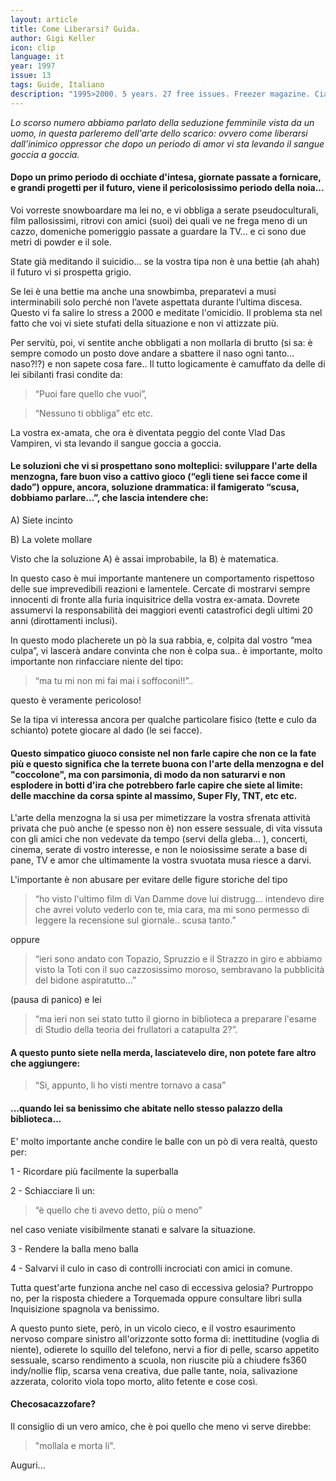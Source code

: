 ```yaml
---
layout: article
title: Come Liberarsi? Guida.
author: Gigi Keller
icon: clip
language: it
year: 1997
issue: 13
tags: Guide, Italiano
description: "1995>2000. 5 years. 27 free issues. Freezer magazine. Ciao Lo scorso numero abbiamo parlato della seduzione femminile vista da un uomo, in questa parleremo dell'arte dello scarico: ovvero come liberarsi dall’inimico oppressor che dopo un periodo di amor vi sta levando il sangue goccia a goccia."
---
```


*Lo scorso numero abbiamo parlato della seduzione femminile vista da un uomo, in questa parleremo dell'arte dello scarico: ovvero come liberarsi dall’inimico oppressor che dopo un periodo di amor vi sta levando il sangue goccia a goccia.*

#### Dopo un primo periodo di occhiate d'intesa, giornate passate a fornicare, e grandi progetti per il futuro, viene il pericolosissimo periodo della noia...

Voi vorreste snowboardare ma lei no, e vi obbliga a serate pseudoculturali, film pallosissimi, ritrovi con amici (suoi) dei quali ve ne frega meno di un cazzo, domeniche pomeriggio passate a guardare la TV... e ci sono due metri di powder e il sole.

State già meditando il suicidio... se la vostra tipa non è una bettie (ah ahah) il futuro vi si prospetta grigio.

Se lei è una bettie ma anche una snowbimba, preparatevi a musi interminabili solo perché non l’avete aspettata durante l’ultima discesa. Questo vi fa salire lo stress a 2000 e meditate l'omicidio. Il problema sta nel fatto che voi vi siete stufati della situazione e non vi attizzate più.

Per servitù, poi, vi sentite anche obbligati a non mollarla di brutto (si sa: è sempre comodo un posto dove andare a sbattere il naso ogni tanto... naso?!?) e non sapete cosa fare.. Il tutto logicamente è camuffato da delle di lei sibilanti frasi condite da:

>“Puoi fare quello che vuoi”,

>“Nessuno ti obbliga” etc etc.

La vostra ex-amata, che ora è diventata peggio del conte Vlad Das Vampiren, vi sta levando il sangue goccia a goccia.

#### Le soluzioni che vi si prospettano sono molteplici: sviluppare l'arte della menzogna, fare buon viso a cattivo gioco (“egli tiene sei facce come il dado”) oppure, ancora, soluzione drammatica: il famigerato “scusa, dobbiamo parlare...”, che lascia intendere che:

A) Siete incinto

B) La volete mollare

Visto che la soluzione A) è assai improbabile, la B) è matematica.

In questo caso è mui importante mantenere un comportamento rispettoso delle sue imprevedibili reazioni e lamentele. Cercate di mostrarvi sempre innocenti di fronte alla furia inquisitrice della vostra ex-amata. Dovrete assumervi la responsabilità dei maggiori eventi catastrofici degli ultimi 20 anni (dirottamenti inclusi).

In questo modo placherete un pò la sua rabbia, e, colpita dal vostro “mea culpa”, vi lascerà andare convinta che non è colpa sua.. è importante, molto importante non rinfacciare niente del tipo:

>“ma tu mi non mi fai mai i soffoconi!!”..

questo è veramente pericoloso!

Se la tipa vi interessa ancora per qualche particolare fisico (tette e culo da schianto) potete giocare al dado (le sei facce).

#### Questo simpatico giuoco consiste nel non farle capire che non ce la fate più e questo significa che la terrete buona con l'arte della menzogna e del "coccolone", ma con parsimonia, di modo da non saturarvi e non esplodere in botti d'ira che potrebbero farle capire che siete al limite: delle macchine da corsa spinte al massimo, Super Fly, TNT, etc etc.

L'arte della menzogna la si usa per mimetizzare la vostra sfrenata attività privata che può anche (e spesso non è) non essere sessuale, di vita vissuta con gli amici che non vedevate da tempo (servi della gleba... ), concerti, cinema, serate di vostro interesse, e non le noiosissime serate a base di pane, TV e amor che ultimamente la vostra svuotata musa riesce a darvi.

L'importante è non abusare per evitare delle figure storiche del tipo

>“ho visto l'ultimo film di Van Damme dove lui distrugg... intendevo dire che avrei voluto vederlo con te, mia cara, ma mi sono permesso di leggere la recensione sul giornale.. scusa tanto.”

oppure

>“ieri sono andato con Topazio, Spruzzio e il Strazzo in giro e abbiamo visto la Toti con il suo cazzosissimo moroso, sembravano la pubblicità del bidone aspiratutto...”

(pausa di panico) e lei

>“ma ieri non sei stato tutto il giorno in biblioteca a preparare l'esame di Studio della teoria dei frullatori a catapulta 2?”.

#### A questo punto siete nella merda, lasciatevelo dire, non potete fare altro che aggiungere:

>“Si, appunto, li ho visti mentre tornavo a casa”

#### ...quando lei sa benissimo che abitate nello stesso palazzo della biblioteca...

E' molto importante anche condire le balle con un pò di vera realtà, questo per:

1 - Ricordare più facilmente la superballa

2 - Schiacciare lì un:

>“è quello che ti avevo detto, più o meno”

nel caso veniate visibilmente stanati e salvare la situazione.

3 - Rendere la balla meno balla

4 - Salvarvi il culo in caso di controlli incrociati con amici in comune.

Tutta quest'arte funziona anche nel caso di eccessiva gelosia? Purtroppo no, per la risposta chiedere a Torquemada oppure consultare libri sulla Inquisizione spagnola va benissimo.

A questo punto siete, però, in un vicolo cieco, e il vostro esaurimento nervoso compare sinistro all'orizzonte sotto forma di: inettitudine (voglia di niente), odierete lo squillo del telefono, nervi a fior di pelle, scarso appetito sessuale, scarso rendimento a scuola, non riuscite più a chiudere fs360 indy/nollie flip, scarsa vena creativa, due palle tante, noia, salivazione azzerata, colorito viola topo morto, alito fetente e cose così.

#### Checosacazzofare?

Il consiglio di un vero amico, che è poi quello che meno vi serve direbbe:

>"mollala e morta li".

Auguri...
